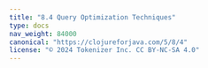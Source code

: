 ```yaml
---
title: "8.4 Query Optimization Techniques"
type: docs
nav_weight: 84000
canonical: "https://clojureforjava.com/5/8/4"
license: "© 2024 Tokenizer Inc. CC BY-NC-SA 4.0"
---
```

